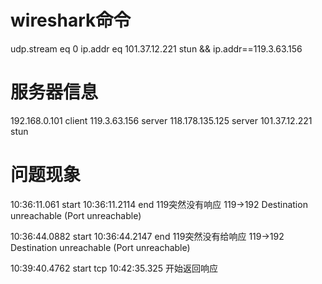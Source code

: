 # wireshark命令
udp.stream eq 0
ip.addr eq 101.37.12.221
stun && ip.addr==119.3.63.156

# 服务器信息
192.168.0.101 client
119.3.63.156 server
118.178.135.125 server
101.37.12.221 stun

# 问题现象
10:36:11.061 start 
10:36:11.2114 end
119突然没有响应
119->192 Destination unreachable (Port unreachable)

10:36:44.0882 start 
10:36:44.2147 end
119突然没有给响应
119->192 Destination unreachable (Port unreachable)

10:39:40.4762 start tcp
10:42:35.325 开始返回响应
